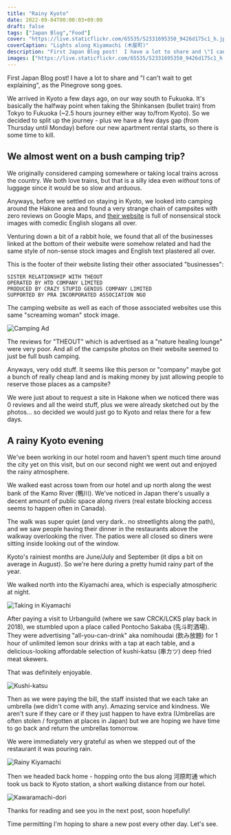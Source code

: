 ```yaml
---
title: "Rainy Kyoto"
date: 2022-09-04T00:00:03+09:00
draft: false
tags: ["Japan Blog","Food"]
cover: "https://live.staticflickr.com/65535/52331695350_9426d175c1_h.jpg"
coverCaption: "Lights along Kiyamachi (木屋町)"
description: "First Japan Blog post!  I have a lot to share and \"I can't wait to get explaining\", as the Pinegrove song goes."
images: ["https://live.staticflickr.com/65535/52331695350_9426d175c1_h.jpg"]
---
```


First Japan Blog post!  I have a lot to share and "I can't wait to get explaining", as the Pinegrove song goes.

We arrived in Kyoto a few days ago, on our way south to Fukuoka.  It's basically the halfway point when taking the Shinkansen (bullet train) from Tokyo to Fukuoka (~2.5 hours journey either way to/from Kyoto).  So we decided to split up the journey - plus we have a few days gap (from Thursday until Monday) before our new apartment rental starts, so there is some time to kill.

## We almost went on a bush camping trip?

We originally considered camping somewhere or taking local trains across the country.  We both love trains, but that is a silly idea even _without_ tons of luggage since it would be so slow and arduous.

Anyways, before we settled on staying in Kyoto, we looked into camping around the Hakone area and found a very strange chain of campsites with zero reviews on Google Maps, and [their website](http://mycamp.space/fields/funakoshi.html) is full of nonsensical stock images with comedic English slogans all over.

Venturing down a bit of a rabbit hole, we found that all of the businesses linked at the bottom of their website were somehow related and had the same style of non-sense stock images and English text plastered all over.

This is the footer of their website listing their other associated "businesses":

```
SISTER RELATIONSHIP WITH THEOUT
OPERATED BY HTD COMPANY LIMITED
PRODUCED BY CRAZY STUPID GENIUS COMPANY LIMITED
SUPPORTED BY PRA INCORPORATED ASSOCIATION NGO
```

The camping website as well as each of those associated websites use this same "screaming woman" stock image.

![Camping Ad](http://mycamp.space/img/crazywoman_1000.jpg)

The reviews for "THEOUT" which is advertised as a "nature healing lounge" were very poor.  And all of the campsite photos on their website seemed to just be full bush camping.

Anyways, very odd stuff.  It seems like this person or "company" maybe got a bunch of really cheap land and is making money by just allowing people to reserve those places as a campsite?

We were just about to request a site in Hakone when we noticed there was 0 reviews and all the weird stuff, plus we were already sketched out by the photos... so decided we would just go to Kyoto and relax there for a few days.

## A rainy Kyoto evening

We've been working in our hotel room and haven't spent much time around the city yet on this visit, but on our second night we went out and enjoyed the rainy atmosphere.

We walked east across town from our hotel and up north along the west bank of the Kamo River (鴨川).  We've noticed in Japan there's usually a decent amount of public space along rivers (real estate blocking access seems to happen often in Canada).

The walk was super quiet (and very dark.. no streetlights along the path), and we saw people having their dinner in the restaurants above the walkway overlooking the river.  The patios were all closed so diners were sitting inside looking out of the window.

Kyoto's rainiest months are June/July and September (it dips a bit on average in August).  So we're here during a pretty humid rainy part of the year.

We walked north into the Kiyamachi area, which is especially atmospheric at night.

![Taking in Kiyamachi](https://live.staticflickr.com/65535/52331695025_02b29d9d7b_b.jpg "Taking in Kiyamachi")

After paying a visit to Urbanguild (where we saw CRCK/LCKS play back in 2018), we stumbled upon a place called Pontocho Sakaba (先斗町酒場).  They were advertising "all-you-can-drink" aka nomihoudai (飲み放題) for 1 hour of unlimited lemon sour drinks with a tap at each table, and a delicious-looking affordable selection of kushi-katsu (串カツ) deep fried meat skewers.

That was definitely enjoyable.

![Kushi-katsu](https://live.staticflickr.com/65535/52331695185_3c85e37f9c_b.jpg "Brandon enjoying 串カツ and レモンサワー")

Then as we were paying the bill, the staff insisted that we each take an umbrella (we didn't come with any).  Amazing service and kindness.  We aren't sure if they care or if they just happen to have extra (Umbrellas are often stolen / forgotten at places in Japan) but we are hoping we have time to go back and return the umbrellas tomorrow.

We were immediately very grateful as when we stepped out of the restaurant it was pouring rain.

![Rainy Kiyamachi](https://live.staticflickr.com/65535/52331400426_d0d794718e_b.jpg "Rainy Kiyamachi (木屋町) after leaving restaurant")

Then we headed back home - hopping onto the bus along 河原町通 which took us back to Kyoto station, a short walking distance from our hotel. 

![Kawaramachi-dori](https://live.staticflickr.com/65535/52330307042_b65b9b8683_b.jpg "Rainy scene with 1990s car along Kawaramachi-dori (河原町通)")

Thanks for reading and see you in the next post, soon hopefully!

Time permitting I'm hoping to share a new post every other day.  Let's see.
